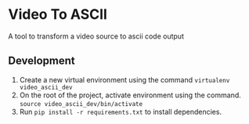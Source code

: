 # Video To ASCII

A tool to transform a video source to ascii code output

## Development

1. Create a new virtual environment using the command `virtualenv video_ascii_dev`
2. On the root of the project, activate environment using the command.
   `source video_ascii_dev/bin/activate`
3. Run `pip install -r requirements.txt` to install dependencies.

